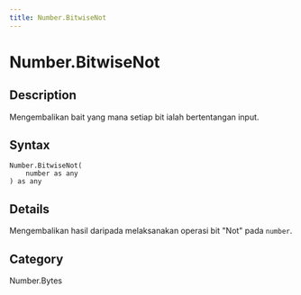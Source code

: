 ```yaml
---
title: Number.BitwiseNot
---
```


# Number.BitwiseNot


## Description

Mengembalikan bait yang mana setiap bit ialah bertentangan input.


## Syntax

```powerquery
Number.BitwiseNot(
    number as any
) as any
```


## Details

Mengembalikan hasil daripada melaksanakan operasi bit "Not" pada <code>number</code>.



## Category
Number.Bytes

